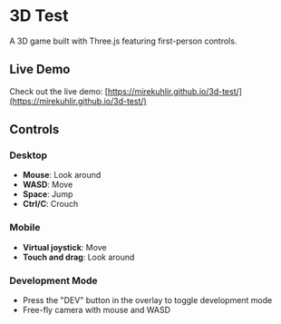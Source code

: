 # 3D Test

A 3D game built with Three.js featuring first-person controls.

## Live Demo

Check out the live demo: [https://mirekuhlir.github.io/3d-test/](https://mirekuhlir.github.io/3d-test/)

## Controls

### Desktop
- **Mouse**: Look around
- **WASD**: Move
- **Space**: Jump
- **Ctrl/C**: Crouch

### Mobile
- **Virtual joystick**: Move
- **Touch and drag**: Look around

### Development Mode
- Press the "DEV" button in the overlay to toggle development mode
- Free-fly camera with mouse and WASD
